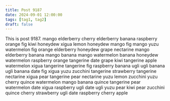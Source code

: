 ```yaml
---
title: Post 9187
date: 2024-09-01 12:00:00
tags: [tag1, tag2]
draft: false
---
```

This is post 9187.
mango
elderberry
cherry
elderberry
banana
raspberry
orange
fig
kiwi
honeydew
xigua
lemon
honeydew
mango
fig
mango
yuzu
watermelon
fig
orange
elderberry
honeydew
grape
nectarine
mango
elderberry
banana
mango
banana
mango
watermelon
banana
honeydew
watermelon
raspberry
orange
tangerine
date
grape
kiwi
tangerine
apple
watermelon
xigua
tangerine
tangerine
fig
raspberry
banana
ugli
ugli
banana
ugli
banana
date
fig
xigua
yuzu
zucchini
tangerine
strawberry
tangerine
nectarine
xigua
pear
tangerine
pear
nectarine
yuzu
lemon
zucchini
yuzu
cherry
quince
watermelon
mango
banana
quince
tangerine
pear
watermelon
date
xigua
raspberry
ugli
date
ugli
yuzu
pear
kiwi
pear
zucchini
quince
cherry
strawberry
ugli
date
raspberry
cherry
apple
